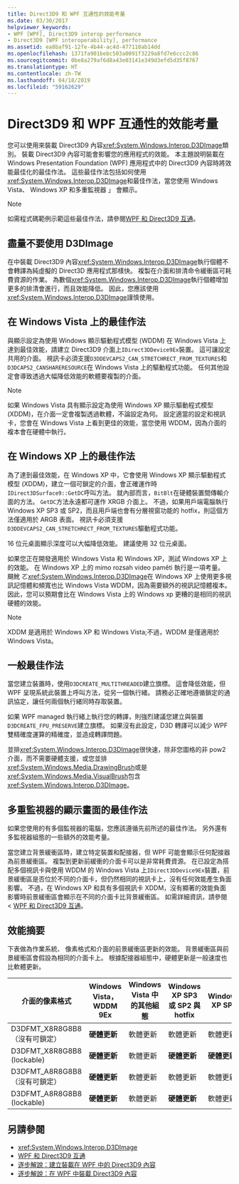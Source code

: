 ```yaml
---
title: Direct3D9 和 WPF 互通性的效能考量
ms.date: 03/30/2017
helpviewer_keywords:
- WPF [WPF], Direct3D9 interop performance
- Direct3D9 [WPF interoperability], performance
ms.assetid: ea8baf91-12fe-4b44-ac4d-477110ab14dd
ms.openlocfilehash: 1371fa901bebc503a0091f3229a8fd7e6ccc2c86
ms.sourcegitcommit: 0be8a279af6d8a43e03141e349d3efd5d35f8767
ms.translationtype: HT
ms.contentlocale: zh-TW
ms.lasthandoff: 04/18/2019
ms.locfileid: "59162629"
---
```

# <a name="performance-considerations-for-direct3d9-and-wpf-interoperability"></a>Direct3D9 和 WPF 互通性的效能考量
您可以使用來裝載 Direct3D9 內容<xref:System.Windows.Interop.D3DImage>類別。 裝載 Direct3D9 內容可能會影響您的應用程式的效能。 本主題說明裝載在 Windows Presentation Foundation (WPF) 應用程式中的 Direct3D9 內容時將效能最佳化的最佳作法。 這些最佳作法包括如何使用<xref:System.Windows.Interop.D3DImage>和最佳作法，當您使用 Windows Vista、 Windows XP 和多重監視器 」 會顯示。  
  
> [!NOTE]
>  如需程式碼範例示範這些最佳作法，請參閱[WPF 和 Direct3D9 互通](wpf-and-direct3d9-interoperation.md)。  
  
## <a name="use-d3dimage-sparingly"></a>盡量不要使用 D3DImage  
 在中裝載 Direct3D9 內容<xref:System.Windows.Interop.D3DImage>執行個體不會轉譯為純虛擬的 Direct3D 應用程式那樣快。 複製在介面和排清命令緩衝區可耗費資源的作業。 為數個<xref:System.Windows.Interop.D3DImage>執行個體增加更多的排清會進行，而且效能降低。 因此，您應該使用<xref:System.Windows.Interop.D3DImage>謹慎使用。  
  
## <a name="best-practices-on-windows-vista"></a>在 Windows Vista 上的最佳作法  
 與顯示設定為使用 Windows 顯示驅動程式模型 (WDDM) 在 Windows Vista 上達到最佳效能，請建立 Direct3D9 介面上`IDirect3DDevice9Ex`裝置。 這可讓設定共用的介面。 視訊卡必須支援`D3DDEVCAPS2_CAN_STRETCHRECT_FROM_TEXTURES`和`D3DCAPS2_CANSHARERESOURCE`在 Windows Vista 上的驅動程式功能。 任何其他設定會導致透過大幅降低效能的軟體要複製的介面。  
  
> [!NOTE]
>  如果 Windows Vista 具有顯示設定為使用 Windows XP 顯示驅動程式模型 (XDDM)，在介面一定會複製透過軟體，不論設定為何。 設定適當的設定和視訊卡，您會在 Windows Vista 上看到更佳的效能，當您使用 WDDM，因為介面的複本會在硬體中執行。  
  
## <a name="best-practices-on-windows-xp"></a>在 Windows XP 上的最佳作法  
 為了達到最佳效能，在 Windows XP 中，它會使用 Windows XP 顯示驅動程式模型 (XDDM)，建立一個可鎖定的介面，會正確運作時`IDirect3DSurface9::GetDC`呼叫方法。 就內部而言，`BitBlt`在硬體裝置間傳輸介面的方法。 `GetDC`方法永遠都可運作 XRGB 介面上。 不過，如果用戶端電腦執行 Windows XP SP3 或 SP2，而且用戶端也會有分層視窗功能的 hotfix，則這個方法僅適用於 ARGB 表面。 視訊卡必須支援`D3DDEVCAPS2_CAN_STRETCHRECT_FROM_TEXTURES`驅動程式功能。  
  
 16 位元桌面顯示深度可以大幅降低效能。 建議使用 32 位元桌面。  
  
 如果您正在開發適用於 Windows Vista 和 Windows XP，測試 Windows XP 上的效能。 在 Windows XP 上的 mimo rozsah video paměti 執行是一項考量。 颾魤 ㄛ<xref:System.Windows.Interop.D3DImage>在 Windows XP 上使用更多視訊記憶體和頻寬也比 Windows Vista WDDM，因為需要額外的視訊記憶體複本。 因此，您可以預期會比在 Windows Vista 上的 Windows xp 更糟的是相同的視訊硬體的效能。  
  
> [!NOTE]
>  XDDM 是適用於 Windows XP 和 Windows Vista;不過，WDDM 是僅適用於 Windows Vista。  
  
## <a name="general-best-practices"></a>一般最佳作法  
 當您建立裝置時，使用`D3DCREATE_MULTITHREADED`建立旗標。 這會降低效能，但 WPF 呈現系統此裝置上呼叫方法，從另一個執行緒。 請務必正確地遵循鎖定的通訊協定，讓任何兩個執行緒同時存取裝置。  
  
 如果 WPF managed 執行緒上執行您的轉譯，則強烈建議您建立與裝置`D3DCREATE_FPU_PRESERVE`建立旗標。 如果沒有此設定，D3D 轉譯可以減少 WPF 雙精確度運算的精確度，並造成轉譯問題。  
  
 並排<xref:System.Windows.Interop.D3DImage>很快速，除非您圖格的非 pow2 介面，而不需要硬體支援，或您並排<xref:System.Windows.Media.DrawingBrush>或是<xref:System.Windows.Media.VisualBrush>包含<xref:System.Windows.Interop.D3DImage>。  
  
## <a name="best-practices-for-multi-monitor-displays"></a>多重監視器的顯示畫面的最佳作法  
 如果您使用的有多個監視器的電腦，您應該遵循先前所述的最佳作法。 另外還有多監視器組態的一些額外的效能考量。  
  
 當您建立背景緩衝區時，建立特定裝置和配接器，但 WPF 可能會顯示任何配接器為前景緩衝區。 複製到更新前緩衝的介面卡可以是非常耗費資源。 在已設定為搭配多個視訊卡與使用 WDDM 的 Windows Vista 上`IDirect3DDevice9Ex`裝置，前景緩衝區是否位於不同的介面卡，但仍然相同的視訊卡上，沒有任何效能產生負面影響。 不過，在 Windows XP 和具有多個視訊卡 XDDM，沒有顯著的效能負面影響時前景緩衝區會顯示在不同的介面卡比背景緩衝區。 如需詳細資訊，請參閱 < [WPF 和 Direct3D9 互通](wpf-and-direct3d9-interoperation.md)。  
  
## <a name="performance-summary"></a>效能摘要  
 下表做為作業系統、 像素格式和介面的前景緩衝區更新的效能。 背景緩衝區與前景緩衝區會假設為相同的介面卡上。 根據配接器組態中，硬體更新是一般速度也比軟體更新。  
  
|介面的像素格式|Windows Vista，WDDM 9Ex|Windows Vista 中的其他組態|Windows XP SP3 或 SP2 與 hotfix|Windows XP SP2|  
|--------------------------|---------------------------------|----------------------------------------|--------------------------------------|--------------------|  
|D3DFMT_X8R8G8B8 （沒有可鎖定）|**硬體更新**|軟體更新|軟體更新|軟體更新|  
|D3DFMT_X8R8G8B8 (lockable)|**硬體更新**|軟體更新|**硬體更新**|**硬體更新**|  
|D3DFMT_A8R8G8B8 （沒有可鎖定）|**硬體更新**|軟體更新|軟體更新|軟體更新|  
|D3DFMT_A8R8G8B8 (lockable)|**硬體更新**|軟體更新|**硬體更新**|軟體更新|  
  
## <a name="see-also"></a>另請參閱

- <xref:System.Windows.Interop.D3DImage>
- [WPF 和 Direct3D9 互通](wpf-and-direct3d9-interoperation.md)
- [逐步解說：建立裝載在 WPF 中的 Direct3D9 內容](walkthrough-creating-direct3d9-content-for-hosting-in-wpf.md)
- [逐步解說：在 WPF 中裝載 Direct3D9 內容](walkthrough-hosting-direct3d9-content-in-wpf.md)
